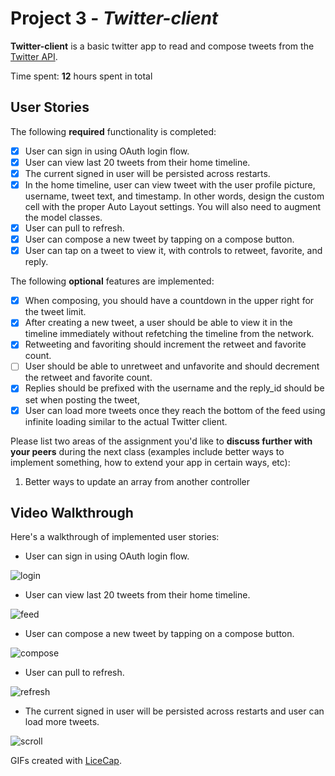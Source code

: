 # Project 3 - *Twitter-client*

**Twitter-client** is a basic twitter app to read and compose tweets from the [Twitter API](https://apps.twitter.com/).

Time spent: **12** hours spent in total

## User Stories

The following **required** functionality is completed:

- [x] User can sign in using OAuth login flow.
- [x] User can view last 20 tweets from their home timeline.
- [x] The current signed in user will be persisted across restarts.
- [x] In the home timeline, user can view tweet with the user profile picture, username, tweet text, and timestamp.  In other words, design the custom cell with the proper Auto Layout settings.  You will also need to augment the model classes.
- [x] User can pull to refresh.
- [x] User can compose a new tweet by tapping on a compose button.
- [x] User can tap on a tweet to view it, with controls to retweet, favorite, and reply.

The following **optional** features are implemented:

- [x] When composing, you should have a countdown in the upper right for the tweet limit.
- [x] After creating a new tweet, a user should be able to view it in the timeline immediately without refetching the timeline from the network.
- [x] Retweeting and favoriting should increment the retweet and favorite count.
- [ ] User should be able to unretweet and unfavorite and should decrement the retweet and favorite count.
- [x] Replies should be prefixed with the username and the reply_id should be set when posting the tweet,
- [x] User can load more tweets once they reach the bottom of the feed using infinite loading similar to the actual Twitter client.

Please list two areas of the assignment you'd like to **discuss further with your peers** during the next class (examples include better ways to implement something, how to extend your app in certain ways, etc):

1. Better ways to update an array from another controller

## Video Walkthrough

Here's a walkthrough of implemented user stories:

* User can sign in using OAuth login flow.

![login](https://cloud.githubusercontent.com/assets/3449724/19876061/8c0d9ec4-9f8f-11e6-921a-1b0e0100b4ef.gif)

* User can view last 20 tweets from their home timeline.

![feed](https://cloud.githubusercontent.com/assets/3449724/19876065/9092967a-9f8f-11e6-9782-85871fc0b72b.gif)

* User can compose a new tweet by tapping on a compose button.

![compose](https://cloud.githubusercontent.com/assets/3449724/19876068/959be054-9f8f-11e6-8713-bbc47fe480c8.gif)

* User can pull to refresh.

![refresh](https://cloud.githubusercontent.com/assets/3449724/19876186/b96f5866-9f90-11e6-9f0c-879fac3a1092.gif)

* The current signed in user will be persisted across restarts and user can load more tweets.

![scroll](https://cloud.githubusercontent.com/assets/3449724/19876182/b826113e-9f90-11e6-9f50-d47ca92ad2a6.gif)

GIFs created with [LiceCap](http://www.cockos.com/licecap/).
